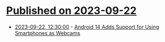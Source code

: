 # [Published on 2023-09-22](index.md)

* [2023-09-22, 12:30:00](https://it.slashdot.org/story/23/09/22/0930240/android-14-adds-support-for-using-smartphones-as-webcams?utm_source=rss1.0mainlinkanon&utm_medium=feed) - [Android 14 Adds Support for Using Smartphones as Webcams](https://it.slashdot.org/story/23/09/22/0930240/android-14-adds-support-for-using-smartphones-as-webcams?utm_source=rss1.0mainlinkanon&utm_medium=feed)
